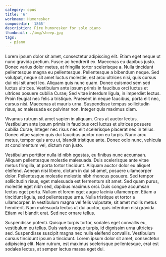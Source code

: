 ```yaml
---
category: opus
title: '6'
workname: Humoresker
composedin: '1865'
description: Fire humoresker for solo piano
thumbnail: ./img/sheep.jpg
tags:
  - piano
---
```

Lorem ipsum dolor sit amet, consectetur adipiscing elit. Etiam eget neque ut nunc gravida pretium. Fusce ac hendrerit ex. Maecenas eu dapibus justo. Donec varius dolor metus, at fringilla tortor scelerisque a. Nulla tincidunt pellentesque magna eu pellentesque. Pellentesque a bibendum neque. Sed volutpat, neque sit amet luctus molestie, est arcu ultrices nisi, quis cursus dui nisl sit amet leo. Aliquam quis nunc quam. Donec euismod sem sed luctus ultrices. Vestibulum ante ipsum primis in faucibus orci luctus et ultrices posuere cubilia Curae; Sed vitae interdum ligula, in imperdiet lectus. Proin feugiat nec felis a tristique. Praesent in neque faucibus, porta elit nec, cursus nisi. Maecenas at mauris urna. Suspendisse tempus sollicitudin risus, ac malesuada ex pulvinar non. Integer quis maximus diam.



Vivamus rutrum sit amet sapien in aliquam. Cras at auctor lectus. Vestibulum ante ipsum primis in faucibus orci luctus et ultrices posuere cubilia Curae; Integer nec risus nec elit scelerisque placerat nec in tellus. Donec vitae sapien quis dui faucibus auctor non eu turpis. Nunc arcu metus, tempor quis arcu ut, blandit tristique ante. Donec odio nunc, vehicula at condimentum vel, dictum non justo.



Vestibulum porttitor nulla id nibh egestas, eu finibus nunc accumsan. Aliquam pellentesque molestie malesuada. Duis scelerisque ante vitae metus fringilla, at porta tortor tincidunt. Aliquam auctor dolor eu aliquet eleifend. Aenean nisi libero, dictum in dui sit amet, posuere ullamcorper dolor. Pellentesque molestie molestie nibh rhoncus posuere. Sed tempor sollicitudin risus, eget malesuada est fermentum sit amet. Sed quam purus, molestie eget nibh sed, dapibus maximus orci. Duis congue accumsan lectus eget porta. Nullam et lorem eget augue lacinia ullamcorper. Etiam a tincidunt ligula, sed pellentesque urna. Nulla tristique et tortor a ullamcorper. In vestibulum magna vel felis vulputate, sit amet mollis metus hendrerit. Nam malesuada lectus ut dui auctor, quis interdum nisi gravida. Etiam vel blandit erat. Sed nec ornare tellus.



Suspendisse potenti. Quisque turpis tortor, sodales eget convallis eu, vestibulum eu tellus. Duis varius neque turpis, id dignissim urna ultricies sed. Suspendisse suscipit magna nec nulla eleifend convallis. Vestibulum cursus tincidunt ipsum a tincidunt. Lorem ipsum dolor sit amet, consectetur adipiscing elit. Nam rutrum, est maximus scelerisque pellentesque, erat est sodales lectus, at semper lectus massa eget dui.
